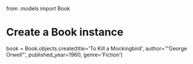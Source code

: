 from .models import Book

# Create a Book instance
book = Book.objects.create(title='To Kill a Mockingbird', author='"George Orwell"', published_year=1960, genre='Fiction')
